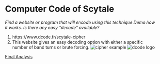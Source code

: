 # Computer Code of Scytale
*Find a website or program that will encode using this technique Demo how it works. Is there any easy "decode" available?*

1. https://www.dcode.fr/scytale-cipher
2. This website gives an easy decoding option with either a specific number of band turns or brute forcing.
![cipher example](http://www.counton.org/explorer/codebreaking/images/scytale/4x-code-readable-easy.gif)
![dcode logo](https://www.dcode.fr/images/dcode.png)

[Final Analysis](scytale_final_analysis.md)
